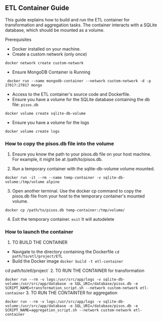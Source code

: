 ##  ETL Container Guide
This guide explains how to build and run the ETL container for transformation and aggregation tasks. 
The container interacts with a SQLite database, which should be mounted as a volume.


Prerequisites
- Docker installed on your machine.
- Create a custom network (only once)

`docker network create custom-network`

- Ensure MongoDB Container is Running

` docker run --name mongodb-container --network custom-network -d -p 27017:27017 mongo`

- Access to the ETL container's source code and Dockerfile.
- Ensure you have a volume for the SQLite database containing the db file: `pisos.db`

`docker volume create sqlite-db-volume`

- Ensure you have a volume for the logs

`docker volume create logs`

### How to copy the pisos.db file into the volume

1. Ensure you know the path to your pisos.db file on your host machine. For example, it might be at /path/to/pisos.db.

2. Run a temporary container with the sqlite-db-volume volume mounted.

`docker run -it --rm --name temp-container -v sqlite-db-volume:/tmp/volume alpine`

3. Open another terminal. Use the docker cp command to copy the pisos.db file from your host to the temporary container's mounted volume.

`docker cp /path/to/pisos.db temp-container:/tmp/volume/`

4. Exit the temporary container. `exit` It will autodelete

### How to launch the container

1. TO BUILD THE CONTAINER
  - Navigate to the directory containing the Dockerfile `cd path/to/etl/project/ETL`
  - Build the Docker image `docker build -t etl-container`

cd path/to/etl/project`
2. TO RUN THE CONTAINER for transformation

`docker run --rm -v logs:/usr/src/app/logs -v sqlite-db-volume:/usr/src/app/database -e SQL_URI=/database/pisos.db -e SCRIPT_NAME=transformation_script.sh --network custom-network etl-container`
3. TO RUN THE CONTAINTER for aggregation

`docker run --rm -v logs:/usr/src/app/logs -v sqlite-db-volume:/usr/src/app/database -e SQL_URI=/database/pisos.db -e SCRIPT_NAME=aggregation_script.sh --network custom-network etl-container`

